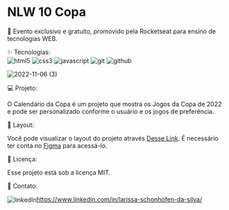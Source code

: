 <h1 aligh="center">NLW 10 Copa</h1>

<p aligh="center">
🚀 Evento exclusivo e gratuito, promovido pela Rocketseat para ensino de tecnologias WEB.
</p>

✨ Tecnologias:   
  <img align="center" alt="html5" src="https://img.shields.io/badge/HTML5-E34F26?style=for-the-badge&logo=html5&logoColor=white"/>
  <img align="center" alt="css3" src="https://img.shields.io/badge/CSS3-1572B6?style=for-the-badge&logo=css3&logoColor=white"/>
  <img align="center" alt="javascript" src="https://img.shields.io/badge/JavaScript-F7DF1E?style=for-the-badge&logo=javascript&logoColor=black"/>
  <img align="center" alt="git" src="https://img.shields.io/badge/GIT-E44C30?style=for-the-badge&logo=git&logoColor=white">
  <img align="center" alt="github" src="https://img.shields.io/badge/GitHub-100000?style=for-the-badge&logo=github&logoColor=white">


![2022-11-06 (3)](https://user-images.githubusercontent.com/95450641/200157209-47edfedb-9a29-4bd4-ba28-e6506c8bcc48.png)


💻 Projeto:

O Calendário da Copa é um projeto que mostra os Jogos da Copa de 2022 e pode ser personalizado conforme o usuário e os jogos de preferência. 


🔖 Layout:

Você pode visualizar o layout do projeto através [Desse Link](https://www.figma.com/file/7DYitcpk0B0Up0m3FOXCFi/Calend%C3%A1rio-de-Jogos-(Community)). É necessário ter conta no [Figma](https://figma.com) para acessá-lo.


📝 Licença: 

Esse projeto está sob a licença MIT.

📱 Contato:

<img inline align="center" alt="linkedIn" src="https://img.shields.io/badge/LinkedIn-0077B5?style=for-the-badge&logo=linkedin&logoColor=white"/>https://www.linkedin.com/in/larissa-schonhofen-da-silva/
